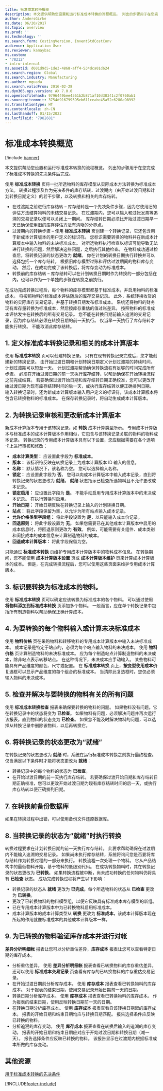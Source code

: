 ```yaml
---
title: 标准成本转换概览
description: 本文提供帮助您设置和运行标准成本转换的流程概览。 列出的步骤用于在您完成了标准成本转换的先决条件后完成。
author: AndersGirke
ms.date: 06/20/2017
ms.topic: overview
ms.prod: ''
ms.technology: ''
ms.search.form: CostingVersion, InventStdCostConv
audience: Application User
ms.reviewer: kamaybac
ms.custom:
- "78212"
- intro-internal
ms.assetid: d601d9d5-1de3-4868-aff4-534dca01d624
ms.search.region: Global
ms.search.industry: Manufacturing
ms.author: mguada
ms.search.validFrom: 2016-02-28
ms.dyn365.ops.version: AX 7.0.0
ms.openlocfilehash: 9796449bee4361b2b871af10d30341c2f0760ab1
ms.sourcegitcommit: 3754d916799595eb611ceabe45a52c6280a98992
ms.translationtype: HT
ms.contentlocale: zh-CN
ms.lasthandoff: 01/15/2022
ms.locfileid: "7982681"
---
```

# <a name="standard-cost-conversion-overview"></a>标准成本转换概览

[!include [banner](../includes/banner.md)]

本文提供帮助您设置和运行标准成本转换的流程概览。 列出的步骤用于在您完成了标准成本转换的先决条件后完成。 

使用 **标准成本转换** 页将一批所选物料的库存模型从实际成本方法转换为标准成本方法。 转换过程涉及作为先决条件的库存结转、过渡期内（由开始过渡日期和计划转换日期定义）的若干步骤，以及转换和相关的库存结转。

-   在过渡期之前进行库存结转 – 库存结转是一个先决条件步骤，因为它使用旧的评估方法结算物料的未结交易记录。 在过渡期内，您可以输入和过帐发票等追溯的交易记录以便可以关闭上一期间。 库存结转日期必须比开始过渡日期早一天已确保使用旧的库存评估方法有清晰的分界点。
-   过渡期内的转换步骤 – 使用 **标准成本转换** 页创建一个转换记录，它还包含用于新成本计算版本的用户定义的标识符。 您标识需要转换的物料并在新成本计算版本中输入物料的未决标准成本。 对所选物料执行检查以标识可能导致无法进行转换的问题，然后解决这些问题，之后执行其他检查。 在物料成功通过检查后，将转换记录的状态更改为 **就绪**。 你在计划的转换日期执行转换并可以选择包括一个库存结转。 根据旧库存模型过账和评估过渡期间的物料库存变动。 然后，在成功完成了该转换后，将库存变动为标准成本。
-   转换前的库存结转 – 库存结转可以在计划转换日期时作为转换的一部分包括在内，也可以作为一个单独的步骤在转换之前执行。

在成功完成转换过程后，每个物料的库存模型都基于标准成本，并启用物料的标准成本。 将按照物料的标准成本评估随后的库存交易记录。 此外，系统转换收货的物料的实际库存交易记录，并基于转换日期发布标准成本。 系统还将物料的财务现有库存量转换为标准成本，然后按库存重估的值过账差异。 按照物料的标准成本评估发生在转换后的所有交易记录。 您不能在转换日期前输入追溯的交易记录，因为库存结转必须在转换日期的前一天执行。 仅当早一天执行了库存结转才能执行转换。 不能取消此库存结转。

## <a name="1-define-a-standard-cost-conversion-record-and-the-associated-costing-version"></a>1. 定义标准成本转换记录和相关的成本计算版本
使用 **标准成本转换** 页可以创建转换记录。 只有在现有转换记录完成后，您才能创建新的转换记录。 由开始过渡日期和计划转换日期定义计划过渡期的持续时间。 计划过渡期可以短至一天。 计划过渡期帮助确保转换流程有足够的时间完成所有步骤。 必须在开始过渡日期的前一天执行库存结转，以帮助确保在开始转换流程之前完成结算。 若要确保过渡开始日期和库存结转日期正确校准，您可以更改开始过渡日期为现有库存结转时间的后一天，或执行库存结转以便正确排列日期。 输入转换记录时，还为新成本计算版本输入用户定义的标识符，该成本计算版本将包含已转换物料的标准成本。 在保存转换记录时，将自动生成成本计算版本。

## <a name="2-review-and-change-the-new-costing-version-for-the-conversion-record"></a>2. 为转换记录审核和更改新成本计算版本
新成本计算版本专用于该转换记录，如 **转换** 成本计算类型所示。 专用成本计算版本与标准成本的成本计算版本作用相似，它包含与该转换记录关联的物料的物料成本记录。 转换记录的专用成本计算版本具有以下设置，您应根据需要在各个选项卡上进行审核和修改：

-   **成本计算类型：** 应设置此字段为 **标准成本**。
-   **版本：** 该标识符反映在转换记录上为成本计算版本 ID 输入的信息。
-   **名称：** 默认情况下，该名称为空。 您可以选择输入名称。
-   **锁定：** 应设置此字段为 **否**。 您可以向成本计算版本中输入成本记录，直到将转换记录的状态更改为 **就绪**。 **就绪** 状态指示已检查所选物料且不允许更改成本记录。
-   **锁定启用：** 应设置此字段为 **是**。 不能手动启用专用成本计算版本中的未决成本记录。 在执行转换时启用。
-   **开始日期：** 开始日期反映在转换记录上输入的计划转换日期。
-   **站点：** 将此字段保留为空，以允许为所有站点输入成本记录。
-   **允许价格类型字段组：** 将此字段设置为 **是**，以只能输入成本价记录。
-   **回退原则：** 将此字段设置为 **无**。 如果您需要已在其他成本计算版本中启用的成本信息时，将回退原则更改为 **有效**。 例如，可能需要有关组件、成本类别和间接成本的成本信息来计算制造物料的成本。
-   **回退成本计算版本：** 将此字段保留为空。

只能通过 **标准成本转换** 页维护专用成本计算版本中的物料成本信息。 在转换期间，您不能使用 **成本计算版本设置** 页或 **成本计算版本维护** 页来计算成本计算版本的成本。 但是，在完成转换流程后，您可以使用这些页面来维护专用成本计算版本。

## <a name="3-identify-the-items-to-convert-to-standard-cost"></a>3. 标识要转换为标准成本的物料。
使用 **标准成本转换** 页可以确定应该转换为标准成本的各个物料。 可以通过使用 **将物料添加到标准成本转换** 页添加多个物料。 一般而言，应在单个转换记录中包括所有制造物料以帮助确保正确计算成本。

## <a name="4-enter-or-calculate-the-pending-standard-cost-for-each-item-that-is-being-converted"></a>4. 为要转换的每个物料输入或计算未决标准成本
使用 **物料价格** 页在采购物料和转移物料的专用成本计算版本中输入未决标准成本。 成本记录是特定于站点的，必须为每个站点输入物料的未决成本。 使用 **物料价格** 页计算制造物料的未决标准成本。 应为每个制造站点计算制造物料的未决成本，除非站点表示转移站点。 在这种情况下，未决成本应手动输入。 某些物料可能具有产品维度的颜色、尺寸或配置。 在 **标准成本转换** 页上，**按变型使用成本价** 复选框可以显示产品维度的每个组合的标准成本。 当清除此复选框时，您仅必须输入物料的未决成本。

## <a name="5-check-and-resolve-any-issues-for-the-items-that-are-being-converted"></a>5. 检查并解决与要转换的物料有关的所有问题
使用 **标准成本转换检查** 报表来确保要转换的物料的问题。 如果物料没有问题，它在转换记录中的状态将变为 **已检查**。 如果物料有问题，必须解决问题并再次运行该报表，直到物料的状态变为 **已检查**。 如果您不能及时解决物料的问题，可以选择从转换记录中删除该物料，以后再转换它。

## <a name="6-change-the-status-of-the-conversion-record-to-ready"></a>6. 将转换记录的状态更改为“就绪”
在转换记录的状态更改为 **就绪** 时，系统在运行标准成本转换之前执行最终检查。 仅当满足以下条件时才能将状态更改为 **就绪**：

-   转换记录中的每个物料的状态为 **已检查**。
-   在开始过渡日期的前一天执行库存结转。 若要确保过渡开始日期和库存结转日期正确校准，您可以更改开始过渡日期为现有库存结转时间的后一天，或执行库存结转以便正确排列日期。

## <a name="7-back-up-the-database-before-conversion"></a>7. 在转换前备份数据库
如果在转换过程中出错，可以使用备份文件还原数据库。

## <a name="8-perform-the-conversion-when-the-conversion-record-has-a-ready-status"></a>8. 当转换记录的状态为“就绪”时执行转换
转换过程要求在计划转换日期的前一天执行库存结转。 此要求帮助确保在过渡期内不能输入追溯的交易记录。 如果尚未执行库存结转，系统将询问您是否要将库存结转作为转换过程的一部分来执行。 转换流程一次处理一个物料。 它从产品结构中的最低物料开始，基于物料的低级别代码。 在成功转换物料时，其在转换记录的状态更改为 **已转换**。 如果转换流程被中断，尚未成功转换的任何物料仍将具有 **已检查** 状态。 成功完成转换过程将产生以下影响：

-   转换记录的状态从 **就绪** 更改为 **已完成**，每个所选物料的状态从 **已检查** 更改为 **已转换**。
-   更改了已转换物料的物料模型组，以便它反映具有标准成本库存模型的新组。
-   已在专用成本计算版本中为已转换物料启用标准成本。
-   成本计算版本的成本计算类型从 **转换** 更改为 **标准成本**，该成本计算版本现在所起的作用就像标准成本的其他成本计算版本一样。

## <a name="9-validate-and-reconcile-the-inventory-values-for-the-converted-items"></a>9. 为已转换的物料验证库存成本并进行对帐
**差异分析明细帐** 报表让您可以分析重估差异，**库存成本** 报表让您可以查看特定日期的库存成本。

-   分析重估差异。 使用 **差异分析明细帐** 报表查看已转换物料的库存重估差异。 还可以使用 **标准成本交易记录** 页查看有库存的已转换物料的库存重估交易记录。
-   在开始过渡日期前分析库存成本。 使用 **库存成本** 报表查看已转换物料的库存成本。 对于报表的结束日期，使用交易记录开始日期前一天的日期。
-   转换日期分析库存成本。 使用 **库存成本** 报表查看已转换物料的库存成本。 作为报表的结束日期，使用反映转换日期前一天的日期。
-   在转换日期分析库存成本。 使用 **库存成本** 报表查看自该转换日期起的库存成本。 报表的开始日期和结束日期均应与转换日期匹配。 报告选择条件应反映已转换的物料。
-   分析追溯的库存变动。 使用 **库存成本** 报表查看在转换后输入的追溯的库存变动。 报表的开始日期和结束日期应对应于开始过渡日期和转换日期（减一天）。 报告选择条件应反映已转换的物料。 该报告显示在过渡期内根据标准成本所做的库存变动。


## <a name="additional-resources"></a>其他资源

[用于标准成本转换的先决条件](prerequisites-standard-cost-conversion.md)





[!INCLUDE[footer-include](../../includes/footer-banner.md)]